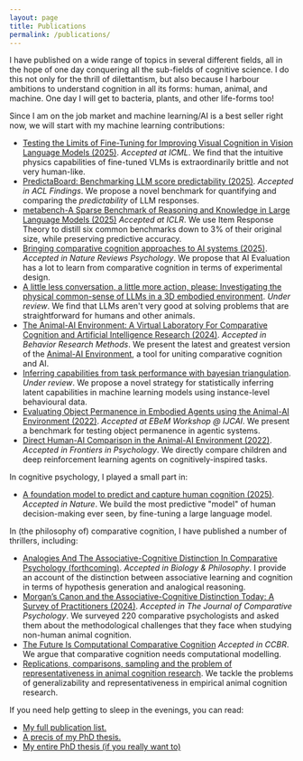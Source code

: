 ```yaml
---
layout: page
title: Publications
permalink: /publications/
---
```


I have published on a wide range of topics in several different fields, all in the hope of one day conquering all the sub-fields of cognitive science. I do this not only for the thrill of dilettantism, but also because I harbour ambitions to understand cognition in all its forms: human, animal, and machine. One day I will get to bacteria, plants, and other life-forms too! 

Since I am on the job market and machine learning/AI is a best seller right now, we will start with my machine learning contributions:
- [Testing the Limits of Fine-Tuning for Improving Visual Cognition in Vision Language Models (2025)](https://openreview.net/pdf?id=jSxU7ZGe3B). *Accepted at ICML*. We find that the intuitive physics capabilities of fine-tuned VLMs is extraordinarily brittle and not very human-like.
- [PredictaBoard: Benchmarking LLM score predictability (2025)](https://arxiv.org/pdf/2502.14445?). *Accepted in ACL Findings*. We propose a novel benchmark for quantifying and comparing the *predictability* of LLM responses.
- [metabench-A Sparse Benchmark of Reasoning and Knowledge in Large Language Models (2025)](https://arxiv.org/pdf/2407.12844) *Accepted at ICLR*. We use Item Response Theory to distill six common benchmarks down to 3% of their original size, while preserving predictive accuracy.
- [Bringing comparative cognition approaches to AI systems (2025)](https://www.nature.com/articles/s44159-025-00456-8). *Accepted in Nature Reviews Psychology*. We propose that AI Evaluation has a lot to learn from comparative cognition in terms of experimental design.
- [A little less conversation, a little more action, please: Investigating the physical common-sense of LLMs in a 3D embodied environment](https://arxiv.org/pdf/2410.23242?). *Under review*. We find that LLMs aren't very good at solving problems that are straightforward for humans and other animals.
- [The Animal-AI Environment: A Virtual Laboratory For Comparative Cognition and Artificial Intelligence Research (2024)](https://link.springer.com/article/10.3758/s13428-025-02616-3). *Accepted in Behavior Research Methods*. We present the latest and greatest version of the [Animal-AI Environment](https://sites.google.com/csah.cam.ac.uk/animalai/), a tool for uniting comparative cognition and AI.
- [Inferring capabilities from task performance with bayesian triangulation](https://arxiv.org/pdf/2309.11975). *Under review*. We propose a novel strategy for statistically inferring latent capabilities in machine learning models using instance-level behavioural data.
- [Evaluating Object Permanence in Embodied Agents using the Animal-AI Environment (2022)](https://ceur-ws.org/Vol-3169/paper2.pdf). *Accepted at EBeM Workshop @ IJCAI*. We present a benchmark for testing object permanence in agentic systems.
- [Direct Human-AI Comparison in the Animal-AI Environment (2022)](https://doi.org/10.3389/fpsyg.2022.711821). *Accepted in Frontiers in Psychology*. We directly compare children and deep reinforcement learning agents on cognitively-inspired tasks.


In cognitive psychology, I played a small part in:
- [A foundation model to predict and capture human cognition (2025)](https://www.nature.com/articles/s41586-025-09215-4). *Accepted in Nature*. We build the most predictive "model" of human decision-making ever seen, by fine-tuning a large language model.


In (the philosophy of) comparative cognition, I have published a number of thrillers, including:
- [Analogies And The Associative-Cognitive Distinction In Comparative Psychology (forthcoming)](https://philsci-archive.pitt.edu/26165/). *Accepted in Biology & Philosophy*. I provide an account of the distinction between associative learning and cognition in terms of hypothesis generation and analogical reasoning.
- [Morgan’s Canon and the Associative-Cognitive Distinction Today: A Survey of Practitioners (2024)](https://psycnet.apa.org/psycarticles/2026-17528-001.pdf). *Accepted in The Journal of Comparative Psychology*. We surveyed 220 comparative psychologists and asked them about the methodological challenges that they face when studying non-human animal cognition.
- [The Future Is Computational Comparative Cognition](https://doi.org/10.3819/ccbr.2024.190009) *Accepted in CCBR*. We argue that comparative cognition needs computational modelling.
- [Replications, comparisons, sampling and the problem of representativeness in animal cognition research](https://pmc.ncbi.nlm.nih.gov/articles/PMC7610843/). We tackle the problems of generalizability and representativeness in empirical animal cognition research.


If you need help getting to sleep in the evenings, you can read:
- [My full publication list.](https://scholar.google.com/citations?user=tYJSRlAAAAAJ)
- [A precis of my PhD thesis.](/assets/Thesis_Summary.pdf)
- [My entire PhD thesis (if you really want to)](https://doi.org/10.17863/CAM.112213)
